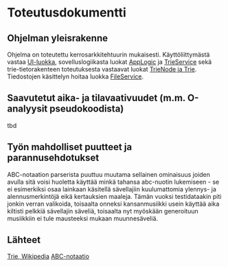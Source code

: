 # Toteutusdokumentti

## Ohjelman yleisrakenne

Ohjelma on toteutettu kerrosarkkitehtuurin mukaisesti. Käyttöliittymästä vastaa [UI-luokka](/src/ui.py), sovelluslogiikasta luokat [AppLogic](/src/app_logic.py) ja [TrieService](/src/trie_service.py) sekä trie-tietorakenteen toteutuksesta vastaavat luokat [TrieNode ja Trie](/src/trie.py). Tiedostojen käsittelyn hoitaa luokka [FileService](/src/file_service.py). 

## Saavutetut aika- ja tilavaativuudet (m.m. O-analyysit pseudokoodista)

tbd

## Työn mahdolliset puutteet ja parannusehdotukset

ABC-notaation parserista puuttuu muutama sellainen ominaisuus joiden avulla sitä voisi huoletta käyttää minkä tahansa abc-nuotin lukemiseen - se ei esimerkiksi osaa lainkaan käsitellä sävellajiin kuulumattomia ylennys- ja alennusmerkintöjä eikä kertauksien maaleja. Tämän vuoksi testidataakin piti jonkin verran valikoida, toisaalta onneksi kansanmusiikki usein käyttää aika kiltisti pelkkiä sävellajin säveliä, toisaalta nyt myöskään generoituun musiikkiin ei tule mausteeksi mukaan muunnesäveliä.

## Lähteet

[Trie, Wikipedia](https://en.wikipedia.org/wiki/Trie)
[ABC-notaatio](https://abcnotation.com/blog/2010/01/31/how-to-understand-abc-the-basics/)
